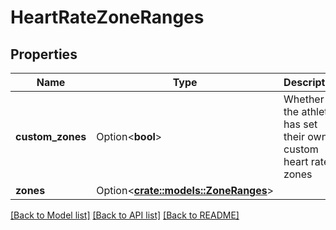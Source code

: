 # HeartRateZoneRanges

## Properties

Name | Type | Description | Notes
------------ | ------------- | ------------- | -------------
**custom_zones** | Option<**bool**> | Whether the athlete has set their own custom heart rate zones | [optional]
**zones** | Option<[**crate::models::ZoneRanges**](ZoneRanges.md)> |  | [optional]

[[Back to Model list]](../README.md#documentation-for-models) [[Back to API list]](../README.md#documentation-for-api-endpoints) [[Back to README]](../README.md)


